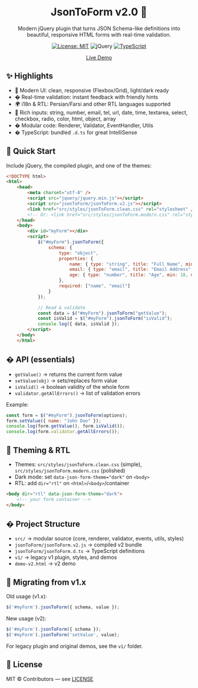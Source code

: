 <div align="center">

# JsonToForm v2.0 🚀

Modern jQuery plugin that turns JSON Schema-like definitions into beautiful, responsive HTML forms with real-time validation.

[![License: MIT](https://img.shields.io/badge/License-MIT-yellow.svg)](LICENSE)
![jQuery](https://img.shields.io/badge/jQuery-3.x+-blue.svg)
[![TypeScript](https://img.shields.io/badge/TypeScript-Definitions-blue.svg)](jsonToForm/jsonToForm.d.ts)

[Live Demo](demo-v2.html)

</div>

## ✨ Highlights

- 🎨 Modern UI: clean, responsive (Flexbox/Grid), light/dark ready
- � Real-time validation: instant feedback with friendly hints
- 🌍 i18n & RTL: Persian/Farsi and other RTL languages supported
- 🧩 Rich inputs: string, number, email, tel, url, date, time, textarea, select, checkbox, radio, color, html, object, array
- � Modular code: Renderer, Validator, EventHandler, Utils
- �️ TypeScript: bundled `.d.ts` for great IntelliSense

## 🚀 Quick Start

Include jQuery, the compiled plugin, and one of the themes:

```html
<!DOCTYPE html>
<html>
	<head>
		<meta charset="utf-8" />
		<script src="jquery/jquery.min.js"></script>
		<script src="jsonToForm/jsonToForm.v2.js"></script>
		<link href="src/styles/jsonToForm.clean.css" rel="stylesheet" />
		<!-- Or: <link href="src/styles/jsonToForm.modern.css" rel="stylesheet" /> -->
	</head>
	<body>
		<div id="myForm"></div>
		<script>
			$("#myForm").jsonToForm({
				schema: {
					type: "object",
					properties: {
						name: { type: "string", title: "Full Name", minLength: 2, required: true },
						email: { type: "email", title: "Email Address", required: true },
						age: { type: "number", title: "Age", min: 18, max: 100 }
					},
					required: ["name", "email"]
				}
			});

			// Read & validate
			const data = $("#myForm").jsonToForm("getValue");
			const isValid = $("#myForm").jsonToForm("isValid");
			console.log({ data, isValid });
		</script>
	</body>
	</html>
```

## � API (essentials)

- `getValue()` → returns the current form value
- `setValue(obj)` → sets/replaces form value
- `isValid()` → boolean validity of the whole form
- `validator.getAllErrors()` → list of validation errors

Example:

```js
const form = $("#myForm").jsonToForm(options);
form.setValue({ name: "John Doe" });
console.log(form.getValue(), form.isValid());
console.log(form.validator.getAllErrors());
```

## 🎨 Theming & RTL

- Themes: `src/styles/jsonToForm.clean.css` (simple), `src/styles/jsonToForm.modern.css` (polished)
- Dark mode: set `data-json-form-theme="dark"` on `<body>`
- RTL: add `dir="rtl"` on `<html>`/`<body>`/container

```html
<body dir="rtl" data-json-form-theme="dark">
	<!-- your form container -->
</body>
```

## � Project Structure

- `src/` → modular source (core, renderer, validator, events, utils, styles)
- `jsonToForm/jsonToForm.v2.js` → compiled v2 bundle
- `jsonToForm/jsonToForm.d.ts` → TypeScript definitions
- `v1/` → legacy v1 plugin, styles, and demos
- `demo-v2.html` → v2 demo

## 🔁 Migrating from v1.x

Old usage (v1.x):

```js
$('#myForm').jsonToForm({ schema, value });
```

New usage (v2):

```js
$('#myForm').jsonToForm({ schema });
$('#myForm').jsonToForm('setValue', value);
```

For legacy plugin and original demos, see the `v1/` folder.

## 📝 License

MIT © Contributors — see [LICENSE](LICENSE)


